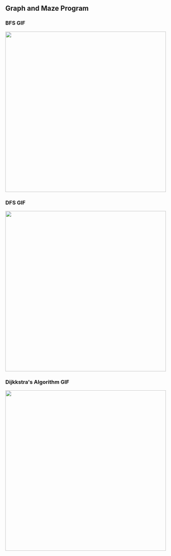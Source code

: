 ## Graph and Maze Program

###  BFS GIF

<img src="http://g.recordit.co/ry84M24X2A.gif" width=500><br>

###  DFS GIF

<img src="http://g.recordit.co/BcMMBQIJAa.gif" width=500><br>


###  Dijkkstra's Algorithm GIF

<img src="http://g.recordit.co/WD4c7QGSBP.gif" width=500><br>

